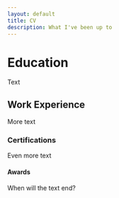 ```yaml
---
layout: default
title: CV
description: What I've been up to
---
```


# Education

Text

## Work Experience

More text

### Certifications

Even more text

#### Awards

When will the text end?
